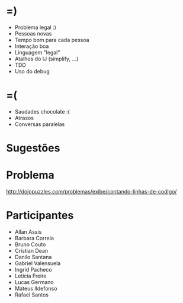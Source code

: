 =)
==

- Problema legal :)
- Pessoas novas
- Tempo bom para cada pessoa
- Interação boa
- Linguagem "legal"
- Atalhos do IJ (simplify, ...)
- TDD
- Uso do debug

=(
==

- Saudades chocolate :(
- Atrasos
- Conversas paralelas

Sugestões
=========

Problema
========

http://dojopuzzles.com/problemas/exibe/contando-linhas-de-codigo/

Participantes
=============

- Allan Assis
- Barbara Correia
- Bruno Couto
- Cristian Dean
- Danilo Santana
- Gabriel Valensuela
- Ingrid Pacheco
- Leticia Freire
- Lucas Germano
- Mateus Ildefonso
- Rafael Santos
